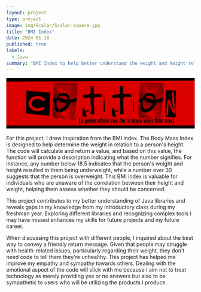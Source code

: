 ```yaml
---
layout: project
type: project
image: img/Scalar/Scalar-square.jpg
title: "BMI Index"
date: 2024-01-18
published: true
labels:
  - Java
summary: "BMI Index to help better understand the weight and height relation."
---
```


<img class="img-fluid" src="../img/cotton/cotton-header.png">

For this project, I drew inspiration from the BMI index. The Body Mass Index is designed to help determine the weight in relation to a person's height. The code will calculate and return a value, and based on this value, the function will provide a description indicating what the number signifies. For instance, any number below 18.5 indicates that the person's weight and height resulted in them being underweight, while a number over 30 suggests that the person is overweight. This BMI index is valuable for individuals who are unaware of the correlation between their height and weight, helping them assess whether they should be concerned.

This project contributes to my better understanding of Java libraries and reveals gaps in my knowledge from my introductory class during my freshman year. Exploring different libraries and recognizing complex tools I may have missed enhances my skills for future projects and my future career.

When discussing this project with different people, I inquired about the best way to convey a friendly return message. Given that people may struggle with health-related issues, particularly regarding their weight, they don't need code to tell them they're unhealthy. This project has helped me improve my empathy and sympathy towards others. Dealing with the emotional aspect of the code will stick with me because I aim not to treat technology as merely providing yes or no answers but also to be sympathetic to users who will be utilizing the products I produce.


